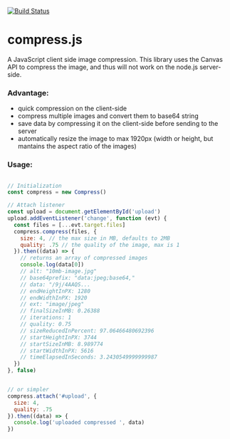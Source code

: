 [![Build Status](https://travis-ci.org/alextanhongpin/compress.js.svg?branch=master)](https://travis-ci.org/alextanhongpin/compress.js)

# compress.js
A JavaScript client side image compression. This library uses the Canvas API to compress the image, and thus will not work on the node.js server-side.

### Advantage:

- quick compression on the client-side
- compress multiple images and convert them to base64 string
- save data by compressing it on the client-side before sending to the server
- automatically resize the image to max 1920px (width or height, but mantains the aspect ratio of the images)


### Usage:

```javascript

// Initialization
const compress = new Compress()

// Attach listener
const upload = document.getElementById('upload')
upload.addEventListener('change', function (evt) {
  const files = [...evt.target.files]
  compress.compress(files, {
    size: 4, // the max size in MB, defaults to 2MB
    quality: .75 // the quality of the image, max is 1
  }).then((data) => {
    // returns an array of compressed images
    console.log(data[0])
    // alt: "10mb-image.jpg"
    // base64prefix: "data:jpeg;base64,"
    // data: "/9j/4AAQS...
    // endHeightInPX: 1280
    // endWidthInPX: 1920
    // ext: "image/jpeg"
    // finalSizeInMB: 0.26388
    // iterations: 1
    // quality: 0.75
    // sizeReducedInPercent: 97.06466480692396
    // startHeightInPX: 3744
    // startSizeInMB: 8.989774
    // startWidthInPX: 5616
    // timeElapsedInSeconds: 3.2430549999999987
  })
}, false)


// or simpler
compress.attach('#upload', {
  size: 4,
  quality: .75
}).then((data) => {
  console.log('uploaded compressed ', data)
})
```
